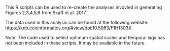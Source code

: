 This R scripts can be used to re-create the analyses invovled in generating Figures 2,3,4,5,6 from Skaff et al. 2017. 

The data used in this analysis can be found at the following website: https://knb.ecoinformatics.org/#view/doi:10.5063/F1H1303X

Note: The code used to select optimum spatial scales and temporal lags has not been included in these scripts. It may be available in the future.